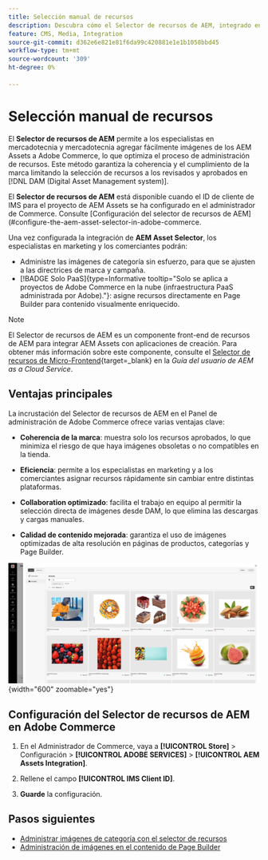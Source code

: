 ```yaml
---
title: Selección manual de recursos
description: Descubra cómo el Selector de recursos de AEM, integrado en el Administrador de Commerce, ayuda a los especialistas en marketing y a los comerciantes a añadir fácilmente imágenes de los AEM Assets a Adobe Commerce, lo que optimiza la administración de recursos.
feature: CMS, Media, Integration
source-git-commit: d362e6e821e81f6da99c420881e1e1b1058bbd45
workflow-type: tm+mt
source-wordcount: '309'
ht-degree: 0%

---
```


# Selección manual de recursos

El **Selector de recursos de AEM** permite a los especialistas en mercadotecnia y mercadotecnia agregar fácilmente imágenes de los AEM Assets a Adobe Commerce, lo que optimiza el proceso de administración de recursos. Este método garantiza la coherencia y el cumplimiento de la marca limitando la selección de recursos a los revisados y aprobados en [!DNL DAM (Digital Asset Management system)].

El **Selector de recursos de AEM** está disponible cuando el ID de cliente de IMS para el proyecto de AEM Assets se ha configurado en el administrador de Commerce. Consulte [Configuración del selector de recursos de AEM]&#x200B;(#configure-the-aem-asset-selector-in-adobe-commerce.

Una vez configurada la integración de **AEM Asset Selector**, los especialistas en marketing y los comerciantes podrán:

* Administre las imágenes de categoría sin esfuerzo, para que se ajusten a las directrices de marca y campaña.
* [!BADGE Solo PaaS]{type=Informative tooltip="Solo se aplica a proyectos de Adobe Commerce en la nube (infraestructura PaaS administrada por Adobe)."}: asigne recursos directamente en Page Builder para contenido visualmente enriquecido.

>[!NOTE]
>
> El Selector de recursos de AEM es un componente front-end de recursos de AEM para integrar AEM Assets con aplicaciones de creación. Para obtener más información sobre este componente, consulte el [Selector de recursos de Micro-Frontend](https://experienceleague.adobe.com/en/docs/experience-manager-cloud-service/content/assets/manage/asset-selector/overview-asset-selector){target=_blank} en la *Guía del usuario de AEM as a Cloud Service*.

## Ventajas principales

La incrustación del Selector de recursos de AEM en el Panel de administración de Adobe Commerce ofrece varias ventajas clave:

* **Coherencia de la marca**: muestra solo los recursos aprobados, lo que minimiza el riesgo de que haya imágenes obsoletas o no compatibles en la tienda.

* **Eficiencia**: permite a los especialistas en marketing y a los comerciantes asignar recursos rápidamente sin cambiar entre distintas plataformas.

* **Collaboration optimizado**: facilita el trabajo en equipo al permitir la selección directa de imágenes desde DAM, lo que elimina las descargas y cargas manuales.

* **Calidad de contenido mejorada**: garantiza el uso de imágenes optimizadas de alta resolución en páginas de productos, categorías y Page Builder.

![Selector de recursos](../assets/asset-selector.png){width="600" zoomable="yes"}

## Configuración del Selector de recursos de AEM en Adobe Commerce

1. En el Administrador de Commerce, vaya a **[!UICONTROL Store]** > Configuración > **[!UICONTROL ADOBE SERVICES]** > **[!UICONTROL AEM Assets Integration]**.

1. Rellene el campo **[!UICONTROL IMS Client ID]**.

1. **Guarde** la configuración.

## Pasos siguientes

* [Administrar imágenes de categoría con el selector de recursos](../manage-assets.md#category-images)
* [Administración de imágenes en el contenido de Page Builder](../manage-assets.md#using-aem-asset-selector-in-page-builder)
